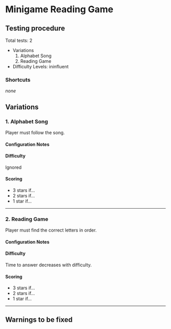 # Minigame Reading Game

## Testing procedure

Total tests: 2
- Variations
    1. Alphabet Song
    2. Reading Game
- Difficulty Levels: ininfluent

### Shortcuts
_none_

## Variations
### 1. Alphabet Song
Player must follow the song.

#### Configuration Notes

#### Difficulty
Ignored

#### Scoring
- 3 stars if...
- 2 stars if...
- 1 star if...

---
### 2. Reading Game
Player must find the correct letters in order.

#### Configuration Notes

#### Difficulty
Time to answer decreases with difficulty.

#### Scoring
- 3 stars if...
- 2 stars if...
- 1 star if...

---
## Warnings to be fixed
